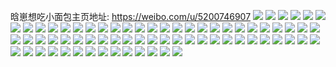 晗崽想吃小面包主页地址: https://weibo.com/u/5200746907 
![](https://wx4.sinaimg.cn/mw2000/005FXNQDly1h96v10av85j31sg2dsx6p.jpg) 
![](https://wx4.sinaimg.cn/mw2000/005FXNQDly1h8d8blikg7j32c0340npf.jpg) 
![](https://wx4.sinaimg.cn/mw2000/005FXNQDly1h8d8da7y52j32c03401kz.jpg) 
![](https://wx4.sinaimg.cn/mw2000/005FXNQDly1h8d8badfduj31w62iw7wi.jpg) 
![](https://wx4.sinaimg.cn/mw2000/005FXNQDly1h8d8bhpw00j32c0340e84.jpg) 
![](https://wx4.sinaimg.cn/mw2000/005FXNQDly1h84zaeqynej31401z4qqg.jpg) 
![](https://wx4.sinaimg.cn/mw2000/005FXNQDly1h84zaf60j0j31mr1mrtti.jpg) 
![](https://wx4.sinaimg.cn/mw2000/005FXNQDly1h84zae0oz5j31sf1sf4qp.jpg) 
![](https://wx4.sinaimg.cn/mw2000/005FXNQDly1h84zagd81uj31sf1sf1kx.jpg) 
![](https://wx4.sinaimg.cn/mw2000/005FXNQDly1h84z6jutm2j32c0340e84.jpg) 
![](https://wx4.sinaimg.cn/mw2000/005FXNQDly1h84z650o92j32c02c0npd.jpg) 
![](https://wx4.sinaimg.cn/mw2000/005FXNQDly1h84z67texrj32c02c0u0x.jpg) 
![](https://wx4.sinaimg.cn/mw2000/005FXNQDly1h84z6ba61kj31qz33y1ky.jpg) 
![](https://wx4.sinaimg.cn/mw2000/005FXNQDly1h84z68q7v5j32c02c0qv5.jpg) 
![](https://wx4.sinaimg.cn/mw2000/005FXNQDly1h7ardfjob4j32c02c0qv6.jpg) 
![](https://wx4.sinaimg.cn/mw2000/005FXNQDly1h78rigcg75j32c02c0x6q.jpg) 
![](https://wx4.sinaimg.cn/mw2000/005FXNQDly1h78r43pyynj32c0340u0y.jpg) 
![](https://wx4.sinaimg.cn/mw2000/005FXNQDly1h759t96o5mj31sj2e17wi.jpg) 
![](https://wx4.sinaimg.cn/mw2000/005FXNQDly1h759t9ypzlj31ti2fce82.jpg) 
![](https://wx4.sinaimg.cn/mw2000/005FXNQDly1h759t8ho1rj31v62hjhdu.jpg) 
![](https://wx4.sinaimg.cn/mw2000/005FXNQDly1h759tbrvqrj32142pg4qq.jpg) 
![](https://wx4.sinaimg.cn/mw2000/005FXNQDly1h759tax9u2j324e2tvu0x.jpg) 
![](https://wx4.sinaimg.cn/mw2000/005FXNQDly1h759tcbgu1j31s02dcnpd.jpg) 
![](https://wx4.sinaimg.cn/mw2000/005FXNQDly1h702kyd9a7j31kw2dcu0y.jpg) 
![](https://wx4.sinaimg.cn/mw2000/005FXNQDly1h702ktnvtuj31kw2dch0j.jpg) 
![](https://wx4.sinaimg.cn/mw2000/005FXNQDly1h702l17gebj31kw2dck6p.jpg) 
![](https://wx4.sinaimg.cn/mw2000/005FXNQDly1h702l3sgv3j31kw2dcu0y.jpg) 
![](https://wx4.sinaimg.cn/mw2000/005FXNQDly1h702l6v1w6j31kw2dcnd8.jpg) 
![](https://wx4.sinaimg.cn/mw2000/005FXNQDly1h702l8vovhj31kw2dcnpe.jpg) 
![](https://wx4.sinaimg.cn/mw2000/005FXNQDly1h6to2v8c11j31jr1jr43p.jpg) 
![](https://wx4.sinaimg.cn/mw2000/005FXNQDly1h6shvi07rij32c0340e83.jpg) 
![](https://wx4.sinaimg.cn/mw2000/005FXNQDly1h6rc1kj8glj31y82xenpe.jpg) 
![](https://wx4.sinaimg.cn/mw2000/005FXNQDly1h6rc1mljucj31xt2wr4qq.jpg) 
![](https://wx4.sinaimg.cn/mw2000/005FXNQDly1h6rc1o1niaj31tk2qd4qq.jpg) 
![](https://wx4.sinaimg.cn/mw2000/005FXNQDly1h6rc1faf9wj32bb333qv6.jpg) 
![](https://wx4.sinaimg.cn/mw2000/005FXNQDly1h6rc1pw0oij322733b7r4.jpg) 
![](https://wx4.sinaimg.cn/mw2000/005FXNQDly1h6rc1urjd6j32c0340kjm.jpg) 
![](https://wx4.sinaimg.cn/mw2000/005FXNQDly1h6rc1t93jdj32c0340b29.jpg) 
![](https://wx4.sinaimg.cn/mw2000/005FXNQDly1h6rc3cprkxj30tu13u77p.jpg) 
![](https://wx4.sinaimg.cn/mw2000/005FXNQDly1h6rc1rg18ej329830bb2a.jpg) 
![](https://wx4.sinaimg.cn/mw2000/005FXNQDly1h6bslgjrhqj31rz35sqv6.jpg) 
![](https://wx4.sinaimg.cn/mw2000/005FXNQDly1h6bsljozifj31s035s4aj.jpg) 
![](https://wx4.sinaimg.cn/mw2000/005FXNQDly1h6bslnphvkj31o02yqb2a.jpg) 
![](https://wx4.sinaimg.cn/mw2000/005FXNQDly1h6bsluumi7j31s035shdw.jpg) 
![](https://wx4.sinaimg.cn/mw2000/005FXNQDly1h6bsl83g73j31s035skjo.jpg) 
![](https://wx4.sinaimg.cn/mw2000/005FXNQDly1h6bsmit75pj315e21l7wh.jpg) 
![](https://wx4.sinaimg.cn/mw2000/005FXNQDly1h6bsm77cz1j31p230mdnt.jpg) 
![](https://wx4.sinaimg.cn/mw2000/005FXNQDly1h6bsm4nbsgj31s035s14w.jpg) 
![](https://wx4.sinaimg.cn/mw2000/005FXNQDly1h6bsm8mvjrj31o32yu1ky.jpg) 
![](https://wx4.sinaimg.cn/mw2000/005FXNQDly1h6bsmlwj0sj31p430odlk.jpg) 
![](https://wx4.sinaimg.cn/mw2000/005FXNQDly1h6bslciyssj31ne2xmx6p.jpg) 
![](https://wx4.sinaimg.cn/mw2000/005FXNQDly1h6bsmo8ba1j31mm2w7qv5.jpg) 
![](https://wx4.sinaimg.cn/mw2000/005FXNQDly1h6bsmrv7wsj319d28n1ky.jpg) 
![](https://wx4.sinaimg.cn/mw2000/005FXNQDly1h66xifmn3nj30m80segqp.jpg) 
![](https://wx4.sinaimg.cn/mw2000/005FXNQDly1h61zrbrdgnj30n90n9gls.jpg) 
![](https://wx4.sinaimg.cn/mw2000/005FXNQDly1h60t34nqpgj31ba0zg44p.jpg) 
![](https://wx4.sinaimg.cn/mw2000/005FXNQDly1h60t2y21gcj323u35s1ky.jpg) 
![](https://wx4.sinaimg.cn/mw2000/005FXNQDly1h5w5z18lbrj30yi0w2jub.jpg) 
![](https://wx4.sinaimg.cn/mw2000/005FXNQDly1h5uzfrv8lhj30yi1pcx6q.jpg) 
![](https://wx4.sinaimg.cn/mw2000/005FXNQDly1h5rmljytd3j32c0340u0x.jpg) 
![](https://wx4.sinaimg.cn/mw2000/005FXNQDly1h5jzrf61srj30to11f46s.jpg) 
![](https://wx4.sinaimg.cn/mw2000/005FXNQDly1h52zgpvhvej30n00kignj.jpg) 
![](https://wx4.sinaimg.cn/mw2000/005FXNQDly1h4zlesd4wlj31kf2334qp.jpg) 
![](https://wx4.sinaimg.cn/mw2000/005FXNQDly1h4zler5t2lj31o8286b29.jpg) 
![](https://wx4.sinaimg.cn/mw2000/005FXNQDly1h4v6inp02aj31jk0v9kfp.jpg) 
![](https://wx4.sinaimg.cn/mw2000/005FXNQDly1h4v6ip5sq7j34462bc7wk.jpg) 
![](https://wx4.sinaimg.cn/mw2000/005FXNQDly1h4v6imx9kij36693gwnpi.jpg) 
![](https://wx4.sinaimg.cn/mw2000/005FXNQDly1h4v6iqifv0j33no2227wj.jpg) 
![](https://wx4.sinaimg.cn/mw2000/005FXNQDly1h4penhgrkaj32513m5kjl.jpg) 
![](https://wx4.sinaimg.cn/mw2000/005FXNQDly1h4ctg7fqwdj31pc0yin2y.jpg) 
